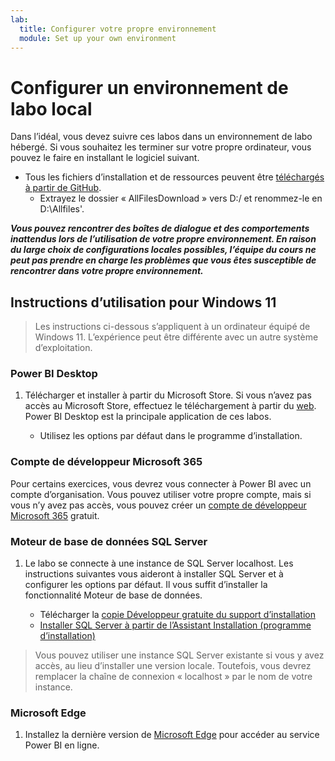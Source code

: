 ```yaml
---
lab:
  title: Configurer votre propre environnement
  module: Set up your own environment
---
```


# Configurer un environnement de labo local

Dans l’idéal, vous devez suivre ces labos dans un environnement de labo hébergé. Si vous souhaitez les terminer sur votre propre ordinateur, vous pouvez le faire en installant le logiciel suivant.

- Tous les fichiers d’installation et de ressources peuvent être [téléchargés à partir de GitHub](https://github.com/MicrosoftLearning/PL-300-Microsoft-Power-BI-Data-Analyst/raw/Main/AllfilesDownload.zip).
  - Extrayez le dossier « AllFilesDownload » vers D:/ et renommez-le en D:\Allfiles\'.

***Vous pouvez rencontrer des boîtes de dialogue et des comportements inattendus lors de l’utilisation de votre propre environnement. En raison du large choix de configurations locales possibles, l’équipe du cours ne peut pas prendre en charge les problèmes que vous êtes susceptible de rencontrer dans votre propre environnement.***

## Instructions d’utilisation pour Windows 11

> Les instructions ci-dessous s’appliquent à un ordinateur équipé de Windows 11. L’expérience peut être différente avec un autre système d’exploitation.

### Power BI Desktop

1. Télécharger et installer à partir du Microsoft Store. Si vous n’avez pas accès au Microsoft Store, effectuez le téléchargement à partir du [web](https://www.microsoft.com/download/details.aspx?id=58494). Power BI Desktop est la principale application de ces labos.

    - Utilisez les options par défaut dans le programme d’installation.

### Compte de développeur Microsoft 365

Pour certains exercices, vous devrez vous connecter à Power BI avec un compte d’organisation. Vous pouvez utiliser votre propre compte, mais si vous n’y avez pas accès, vous pouvez créer un [compte de développeur Microsoft 365](https://developer.microsoft.com/microsoft-365/dev-program) gratuit.

### Moteur de base de données SQL Server

1. Le labo se connecte à une instance de SQL Server localhost. Les instructions suivantes vous aideront à installer SQL Server et à configurer les options par défaut. Il vous suffit d’installer la fonctionnalité Moteur de base de données.

    - Télécharger la [copie Développeur gratuite du support d’installation](https://www.microsoft.com/sql-server/sql-server-downloads?SilentAuth=1&f=255&MSPPError=-2147217396&rtc=1)
    - [Installer SQL Server à partir de l’Assistant Installation (programme d’installation)](https://learn.microsoft.com/sql/database-engine/install-windows/install-sql-server-from-the-installation-wizard-setup)

> Vous pouvez utiliser une instance SQL Server existante si vous y avez accès, au lieu d’installer une version locale. Toutefois, vous devrez remplacer la chaîne de connexion « localhost » par le nom de votre instance.

### Microsoft Edge

1. Installez la dernière version de [Microsoft Edge](https://microsoft.com/edge) pour accéder au service Power BI en ligne.
